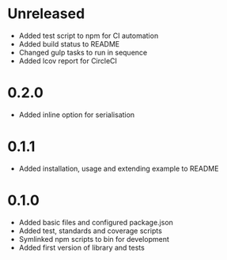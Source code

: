 # Unreleased

- Added test script to npm for CI automation
- Added build status to README
- Changed gulp tasks to run in sequence
- Added lcov report for CircleCI

# 0.2.0

- Added inline option for serialisation

# 0.1.1

- Added installation, usage and extending example to README

# 0.1.0

- Added basic files and configured package.json
- Added test, standards and coverage scripts
- Symlinked npm scripts to bin for development
- Added first version of library and tests
